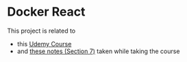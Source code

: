 # Docker React

This project is related to 
- this [Udemy Course](https://www.udemy.com/course/docker-and-kubernetes-the-complete-guide/)
- and [these notes (Section 7)](https://github.com/TheMindset/eternal_learner_thougths/tree/master/DevOps_path/Udemy/Docker_Kubernetes_The_Complete_Guide/7.CI_CD_AWS) taken while taking the course
